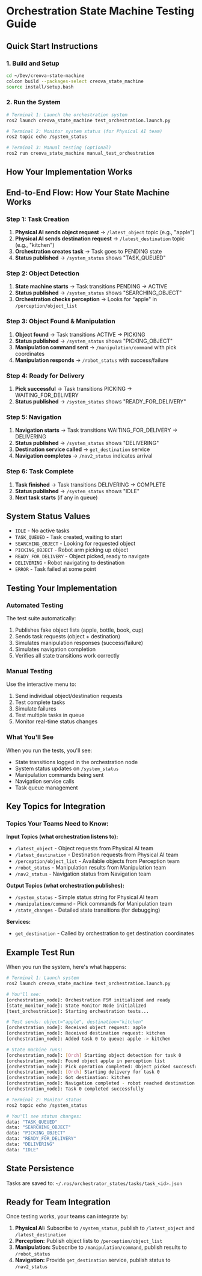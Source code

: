 # Orchestration State Machine Testing Guide

## Quick Start Instructions

### 1. Build and Setup
```bash
cd ~/Dev/creova-state-machine
colcon build --packages-select creova_state_machine
source install/setup.bash
```

### 2. Run the System
```bash
# Terminal 1: Launch the orchestration system
ros2 launch creova_state_machine test_orchestration.launch.py

# Terminal 2: Monitor system status (for Physical AI team)
ros2 topic echo /system_status

# Terminal 3: Manual testing (optional)
ros2 run creova_state_machine manual_test_orchestration
```

## How Your Implementation Works

## End-to-End Flow: How Your State Machine Works

### Step 1: Task Creation
1. **Physical AI sends object request** → `/latest_object` topic (e.g., "apple")
2. **Physical AI sends destination request** → `/latest_destination` topic (e.g., "kitchen")
3. **Orchestration creates task** → Task goes to PENDING state
4. **Status published** → `/system_status` shows "TASK_QUEUED"

### Step 2: Object Detection
1. **State machine starts** → Task transitions PENDING → ACTIVE
2. **Status published** → `/system_status` shows "SEARCHING_OBJECT"
3. **Orchestration checks perception** → Looks for "apple" in `/perception/object_list`

### Step 3: Object Found & Manipulation
1. **Object found** → Task transitions ACTIVE → PICKING
2. **Status published** → `/system_status` shows "PICKING_OBJECT"
3. **Manipulation command sent** → `/manipulation/command` with pick coordinates
4. **Manipulation responds** → `/robot_status` with success/failure

### Step 4: Ready for Delivery
1. **Pick successful** → Task transitions PICKING → WAITING_FOR_DELIVERY
2. **Status published** → `/system_status` shows "READY_FOR_DELIVERY"

### Step 5: Navigation
1. **Navigation starts** → Task transitions WAITING_FOR_DELIVERY → DELIVERING
2. **Status published** → `/system_status` shows "DELIVERING"
3. **Destination service called** → `get_destination` service
4. **Navigation completes** → `/nav2_status` indicates arrival

### Step 6: Task Complete
1. **Task finished** → Task transitions DELIVERING → COMPLETE
2. **Status published** → `/system_status` shows "IDLE"
3. **Next task starts** (if any in queue)

## System Status Values
- `IDLE` - No active tasks
- `TASK_QUEUED` - Task created, waiting to start
- `SEARCHING_OBJECT` - Looking for requested object
- `PICKING_OBJECT` - Robot arm picking up object
- `READY_FOR_DELIVERY` - Object picked, ready to navigate
- `DELIVERING` - Robot navigating to destination
- `ERROR` - Task failed at some point

## Testing Your Implementation

### Automated Testing
The test suite automatically:
1. Publishes fake object lists (apple, bottle, book, cup)
2. Sends task requests (object + destination)
3. Simulates manipulation responses (success/failure)
4. Simulates navigation completion
5. Verifies all state transitions work correctly

### Manual Testing
Use the interactive menu to:
1. Send individual object/destination requests
2. Test complete tasks
3. Simulate failures
4. Test multiple tasks in queue
5. Monitor real-time status changes

### What You'll See
When you run the tests, you'll see:
- State transitions logged in the orchestration node
- System status updates on `/system_status`
- Manipulation commands being sent
- Navigation service calls
- Task queue management

## Key Topics for Integration

### Topics Your Teams Need to Know:

**Input Topics (what orchestration listens to):**
- `/latest_object` - Object requests from Physical AI team
- `/latest_destination` - Destination requests from Physical AI team
- `/perception/object_list` - Available objects from Perception team
- `/robot_status` - Manipulation results from Manipulation team
- `/nav2_status` - Navigation status from Navigation team

**Output Topics (what orchestration publishes):**
- `/system_status` - Simple status string for Physical AI team
- `/manipulation/command` - Pick commands for Manipulation team
- `/state_changes` - Detailed state transitions (for debugging)

**Services:**
- `get_destination` - Called by orchestration to get destination coordinates

## Example Test Run

When you run the system, here's what happens:

```bash
# Terminal 1: Launch system
ros2 launch creova_state_machine test_orchestration.launch.py

# You'll see:
[orchestration_node]: Orchestration FSM initialized and ready
[state_monitor_node]: State Monitor Node initialized
[test_orchestration]: Starting orchestration tests...

# Test sends: object="apple", destination="kitchen"
[orchestration_node]: Received object request: apple
[orchestration_node]: Received destination request: kitchen
[orchestration_node]: Added task 0 to queue: apple -> kitchen

# State machine runs:
[orchestration_node]: [Orch] Starting object detection for task 0
[orchestration_node]: Found object apple in perception list
[orchestration_node]: Pick operation completed: Object picked successfully
[orchestration_node]: [Orch] Starting delivery for task 0
[orchestration_node]: Got destination: kitchen
[orchestration_node]: Navigation completed - robot reached destination
[orchestration_node]: Task 0 completed successfully
```

```bash
# Terminal 2: Monitor status
ros2 topic echo /system_status

# You'll see status changes:
data: "TASK_QUEUED"
data: "SEARCHING_OBJECT"
data: "PICKING_OBJECT"
data: "READY_FOR_DELIVERY"
data: "DELIVERING"
data: "IDLE"
```

## State Persistence
Tasks are saved to: `~/.ros/orchestrator_states/tasks/task_<id>.json`

## Ready for Team Integration
Once testing works, your teams can integrate by:
1. **Physical AI:** Subscribe to `/system_status`, publish to `/latest_object` and `/latest_destination`
2. **Perception:** Publish object lists to `/perception/object_list`
3. **Manipulation:** Subscribe to `/manipulation/command`, publish results to `/robot_status`
4. **Navigation:** Provide `get_destination` service, publish status to `/nav2_status`

